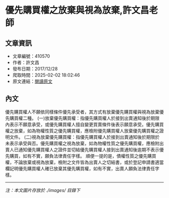 # 優先購買權之放棄與視為放棄,許文昌老師

## 文章資訊
- 文章編號：410570
- 作者：許文昌
- 發布日期：2017/12/28
- 爬取時間：2025-02-02 18:02:46
- 原文連結：[閱讀原文](https://real-estate.get.com.tw/Columns/detail.aspx?no=410570)

## 內文
優先購買權人不願依同樣條件優先承受者，其方式有放棄優先購買權與視為放棄優先購買權二種。
(一)放棄優先購買權：指優先購買權人於接到出賣通知後於期限內表示不願意承受，或優先購買權人擅自變更買賣條件後表示願意承受。優先購買權之放棄，如為物權性質之優先購買權，應檢附優先購買權人放棄優先購買權之證明文件。
(二)視為放棄優先購買權：指優先購買權人於接到出賣通知後於期限於未表示承受與否。優先購買權之視為放棄，如為物權性質之優先購買權，應檢附出賣人已通知優先購買權人之證件並切結優先購買權人接到出賣通知後逾期不表示優先購買，如有不實，願負法律責任字樣。
順便一提的是，債權性質之優先購買權，不論放棄或視為放棄，檢附之文件皆為出賣人之切結書，或於登記申請書適當欄記明優先購買權人確已放棄其優先購買權，如有不實，出賣人願負法律責任字樣。

---
*注：本文圖片存放於 ./images/ 目錄下*
